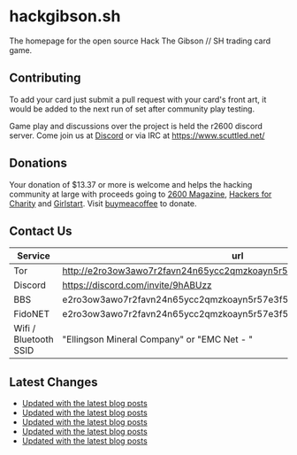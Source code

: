 # hackgibson.sh
The homepage for the open source Hack The Gibson // SH trading card game.


## Contributing

To add your card just submit a pull request with your card's front art, it would be added to the next run of set after community play testing.

Game play and discussions over the project is held the r2600 discord server. Come join us at [Discord](https://discord.com/invite/9hABUzz) or via IRC at https://www.scuttled.net/


## Donations

Your donation of $13.37 or more is welcome and helps the hacking community at large with proceeds going to [2600 Magazine](https://2600.com/), [Hackers for Charity](https://hackersforcharity.org) and [Girlstart](https://girlstart.org).  Visit [buymeacoffee](https://www.buymeacoffee.com/hackgibson.sh) to donate.


## Contact Us

Service | url
-|-
Tor | http://e2ro3ow3awo7r2favn24n65ycc2qmzkoayn5r57e3f56nvjwdcgg32ad.onion
Discord | https://discord.com/invite/9hABUzz
BBS | e2ro3ow3awo7r2favn24n65ycc2qmzkoayn5r57e3f56nvjwdcgg32ad.onion:23
FidoNET | e2ro3ow3awo7r2favn24n65ycc2qmzkoayn5r57e3f56nvjwdcgg32ad.onion:24554
Wifi / Bluetooth SSID | "Ellingson Mineral Company" or "EMC Net - <fidonet address>"

## Latest Changes
<!-- BLOG-POST-LIST:START -->
- [Updated with the latest blog posts](https://github.com/DFW2600/hackgibson.sh/commit/2b8370d8fb600c0e59af67cef5a8578b5aec2310)
- [Updated with the latest blog posts](https://github.com/DFW2600/hackgibson.sh/commit/f99b336408d2dd12c733d533f51a49334f0f3f9d)
- [Updated with the latest blog posts](https://github.com/DFW2600/hackgibson.sh/commit/97fcbbaebd02e912e9473226ca35bc7d6f32a948)
- [Updated with the latest blog posts](https://github.com/DFW2600/hackgibson.sh/commit/e2cefde7805b7ecf8c32792a624c37641f54d3c4)
- [Updated with the latest blog posts](https://github.com/DFW2600/hackgibson.sh/commit/0ce27382b8b897d03a6ba65bd6cefb64ab3b215c)
<!-- BLOG-POST-LIST:END -->
